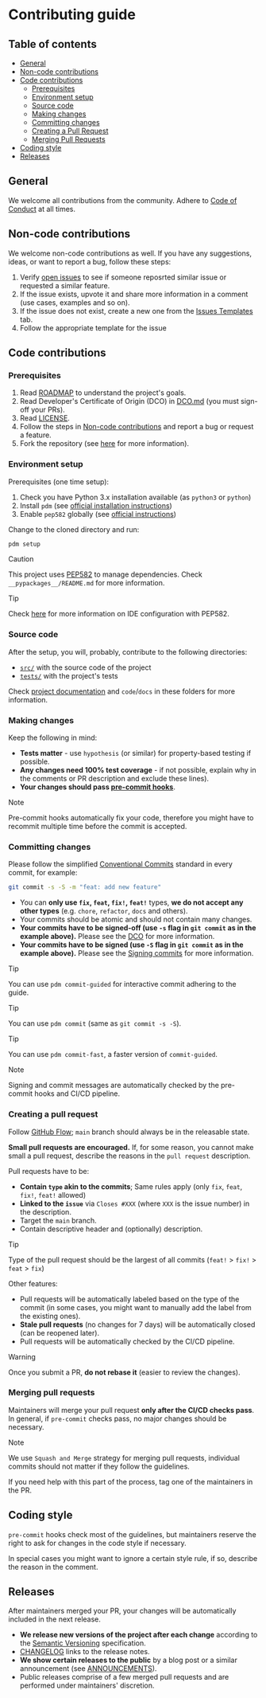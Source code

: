 <!--
SPDX-FileCopyrightText: © 2025 open-nudge <https://github.com/open-nudge>
SPDX-FileContributor: szymonmaszke <github@maszke.co>

SPDX-License-Identifier: Apache-2.0
-->

# Contributing guide

## Table of contents

- [General](#general)
- [Non-code contributions](#non-code-contributions)
- [Code contributions](#code-contributions)
    - [Prerequisites](#prerequisites)
    - [Environment setup](#environment-setup)
    - [Source code](#source-code)
    - [Making changes](#making-changes)
    - [Committing changes](#committing-changes)
    - [Creating a Pull Request](#creating-a-pull-request)
    - [Merging Pull Requests](#merging-pull-requests)
- [Coding style](#coding-style)
- [Releases](#releases)

## General

We welcome all contributions from the community.
Adhere to [Code of Conduct](./CODE_OF_CONDUCT.md) at all times.

## Non-code contributions

We welcome non-code contributions as well. If you have any suggestions,
ideas, or want to report a bug, follow these steps:

1. Verify [open issues](https://github.com/open-nudge/comver/issues)
    to see if someone reposrted similar issue or requested a similar feature.
1. If the issue exists, upvote it and share more information
    in a comment (use cases, examples and so on).
1. If the issue does not exist, create a new one from the
    [Issues Templates](https://github.com/open-nudge/comver/issues/new/choose)
    tab.
1. Follow the appropriate template for the issue

## Code contributions

### Prerequisites

1. Read [ROADMAP](ROADMAP.md) to understand the project's goals.
1. Read Developer's Certificate of Origin (DCO) in [DCO.md](DCO.md)
    (you must sign-off your PRs).
1. Read [LICENSE](LICENSE.md).
1. Follow the steps in [Non-code contributions](#non-code-contributions)
    and report a bug or request a feature.
1. Fork the repository
    (see [here](https://docs.github.com/en/pull-requests/collaborating-with-pull-requests/working-with-forks/fork-a-repo)
    for more information).

### Environment setup

Prerequisites (one time setup):

1. Check you have Python 3.x installation available (as `python3` or `python`)
1. Install `pdm` (see [official installation instructions](https://pdm-project.org/en/latest/))
1. Enable `pep582` globally (see [official instructions](https://pdm-project.org/latest/usage/pep582/#enable-pep-582-globally))

Change to the cloned directory and run:

```bash
pdm setup
```

> [!CAUTION]
> This project uses [PEP582](https://peps.python.org/pep-0582/) to manage dependencies.
> Check `__pypackages__/README.md` for more information.

<!-- vale off -->

> [!TIP]
> Check [here](https://pdm-project.org/latest/usage/pep582/#configure-ide-to-support-pep-582)
> for more information on IDE configuration with PEP582.

<!-- vale on -->

### Source code

After the setup, you will, probably, contribute to the following directories:

- [`src/`](https://github.com/open-nudge/comver/blob/main/src/README.md)
    with the source code of the project
- [`tests/`](https://github.com/open-nudge/comver/blob/main/tests/README.md)
    with the project's tests

Check [project documentation](https://open-nudge.github.io/comver)
and `code`/`docs` in these folders for more information.

### Making changes

Keep the following in mind:

- __Tests matter__ - use `hypothesis` (or similar) for property-based
    testing if possible.
- __Any changes need 100% test coverage__ - if not possible,
    explain why in the comments or PR description and exclude these lines).
- __Your changes should pass [pre-commit hooks](https://pre-commit.com/)__.

<!-- vale off -->

> [!NOTE]
> Pre-commit hooks automatically fix your code, therefore you might
> have to recommit multiple time before the commit is accepted.

<!-- vale on -->

### Committing changes

Please follow the simplified [Conventional Commits](https://www.conventionalcommits.org/en/v1.0.0/)
standard in every commit, for example:

```bash
git commit -s -S -m "feat: add new feature"
```

- You can __only use `fix`, `feat`, `fix!`, `feat!`__ types,
    __we do not accept any other types__ (e.g. `chore`, `refactor`, `docs` and
    others).
- Your commits should be atomic and should not contain many changes.
- __Your commits have to be signed-off (use `-s` flag in `git commit` as in
    the example above).__ Please see the [DCO](DCO.md) for more information.
- __Your commits have to be signed (use `-S` flag in `git commit` as in
    the example above).__ Please see the [Signing commits](https://docs.github.com/en/authentication/managing-commit-signature-verification/signing-commits)
    for more information.

<!-- vale off -->

> [!TIP]
> You can use `pdm commit-guided` for interactive commit adhering to the guide.

> [!TIP]
> You can use `pdm commit` (same as `git commit -s -S`).

> [!TIP]
> You can use `pdm commit-fast`, a faster version of `commit-guided`.

> [!NOTE]
> Signing and commit messages are automatically checked
> by the pre-commit hooks and CI/CD pipeline.

<!-- vale on -->

### Creating a pull request

Follow [GitHub Flow](https://guides.github.com/introduction/flow/);
`main` branch should always be in the releasable state.

__Small pull requests are encouraged.__ If, for some reason,
you cannot make small a pull request, describe the reasons in the
`pull request` description.

Pull requests have to be:

- __Contain `type` akin to the commits__;
    Same rules apply (only `fix`, `feat`, `fix!`, `feat!` allowed)
- __Linked to the `issue`__ via `Closes #XXX`
    (where `XXX` is the issue number) in the description.
- Target the `main` branch.
- Contain descriptive header and (optionally) description.

<!-- vale off -->

> [!TIP]
> Type of the pull request should be the largest
> of all commits (`feat!` > `fix!` > `feat` > `fix`)

<!-- vale on -->

Other features:

- Pull requests will be automatically labeled based on the type of the commit
    (in some cases, you might want to manually add the label from the existing ones).
- __Stale pull requests__ (no changes for 7 days) will be automatically closed
    (can be reopened later).
- Pull requests will be automatically checked by the CI/CD pipeline.

> [!WARNING]
> Once you submit a PR, __do not rebase it__ (easier to review the changes).

### Merging pull requests

Maintainers will merge your pull request __only after the CI/CD checks pass__.
In general, if `pre-commit` checks pass, no major changes should be necessary.

<!-- vale off -->

> [!NOTE]
> We use `Squash and Merge` strategy for merging pull requests, individual
> commits should not matter if they follow the guidelines.

<!-- vale on -->

If you need help with this part of the process, tag one of the maintainers
in the PR.

## Coding style

`pre-commit` hooks check most of the guidelines, but maintainers
reserve the right to ask for changes in the code style if necessary.

In special cases you might want to ignore a certain style rule,
if so, describe the reason in the comment.

## Releases

After maintainers merged your PR, your changes will be automatically
included in the next release.

- __We release new versions of the project after each change__ according
    to the [Semantic Versioning](https://semver.org/) specification.
- [CHANGELOG](CHANGELOG.md) links to the release notes.
- __We show certain releases to the public__
    by a blog post or a similar announcement (see [ANNOUNCEMENTS](ANNOUNCEMENTS.md)).
- Public releases comprise of a few merged pull requests and are
    performed under maintainers' discretion.

